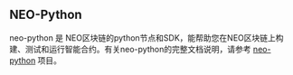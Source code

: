 ## NEO-Python

neo-python 是 NEO区块链的python节点和SDK，能帮助您在NEO区块链上构建、测试和运行智能合约。有关neo-python的完整文档说明，请参考 [neo-python](https://github.com/CityOfZion/neo-python/blob/master/README.rst) 项目。